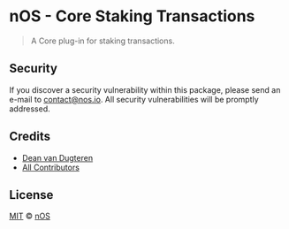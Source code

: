 # nOS - Core Staking Transactions

> A Core plug-in for staking transactions.

## Security

If you discover a security vulnerability within this package, please send an e-mail to contact@nos.io. All security vulnerabilities will be promptly addressed.

## Credits

-   [Dean van Dugteren](https://github.com/deanpress)
-   [All Contributors](../../../../contributors)

## License

[MIT](LICENSE) © [nOS](https://nos.io)
